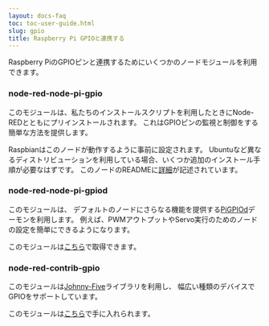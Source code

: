 ```yaml
---
layout: docs-faq
toc: toc-user-guide.html
slug: gpio
title: Raspberry Pi GPIOと連携する
---
```


Raspberry PiのGPIOピンと連携するためにいくつかのノードモジュールを利用できます。

### node-red-node-pi-gpio

このモジュールは、私たちのインストールスクリプトを利用したときにNode-REDとともにプリインストールされます。
これはGPIOピンの監視と制御をする簡単な方法を提供します。

<div class="doc-callout">
Raspbianはこのノードが動作するように事前に設定されます。
Ubuntuなど異なるディストリビューションを利用している場合、いくつか追加のインストール手順が必要なはずです。
このノードのREADMEに<a href="https://github.com/node-red/node-red-nodes/tree/master/hardware/PiGpio#install">詳細</a>が記述されています。
</div>

### node-red-node-pi-gpiod

このモジュールは、
デフォルトのノードにさらなる機能を提供する[PiGPIOd](http://abyz.me.uk/rpi/pigpio/pigpiod.html)デーモンを利用します。
例えば、PWMアウトプットやServo実行のためのノードの設定を簡単にできるようになります。

このモジュールは[こちら](https://flows.nodered.org/node/node-red-node-pi-gpiod)で取得できます。


### node-red-contrib-gpio

このモジュールは[Johnny-Five](https://github.com/rwaldron/johnny-five)ライブラリを利用し、
幅広い種類のデバイスでGPIOをサポートしています。

このモジュールは[こちら](https://flows.nodered.org/node/node-red-contrib-gpio)で手に入れられます。

